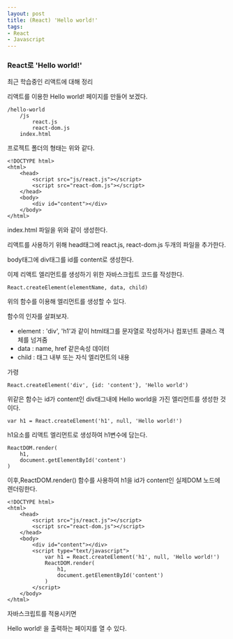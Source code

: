 ```yaml
---
layout: post
title: (React) 'Hello world!'
tags:
- React
- Javascript
---
```


### React로 'Hello world!'

최근 학습중인 리액트에 대해 정리



리액트를 이용한 Hello world! 페이지를 만들어 보겠다.

```
/hello-world
	/js
		react.js
		react-dom.js
	index.html
```

프로젝트 폴더의 형태는 위와 같다.



```
<!DOCTYPE html>
<html>
    <head>
        <script src="js/react.js"></script>
        <script src="react-dom.js"></script>
    </head>
    <body>
        <div id="content"></div>
    </body>
</html>
```

index.html 파일을 위와 같이 생성한다. 

리액트를 사용하기 위해 head태그에 react.js, react-dom.js 두개의 파일을 추가한다. 

body태그에 div태그를 id를 content로 생성한다.



이제 리액트 엘리먼트를 생성하기 위한 자바스크립트 코드를 작성한다.

```
React.createElement(elementName, data, child)
```

위의 함수를 이용해 엘리먼트를 생성할 수 있다.

함수의 인자를 살펴보자.

- element : 'div', 'h1'과 같이 html태그를 문자열로 작성하거나 컴포넌트 클래스 객체를 넘겨줌
- data :  name, href 같은속성 데이터
- child : 태그 내부 또는 자식 엘리먼트의 내용

가령 

```
React.createElement('div', {id: 'content'}, 'Hello world')
```

위같은 함수는 id가 content인 div태그내에 Hello world을 가진 엘리먼트를 생성한 것이다.



```
var h1 = React.createElement('h1', null, 'Hello world!')
```

h1요소를 리액트 엘리먼트로 생성하여 h1변수에 담는다.

```
ReactDOM.render(
	h1,
	document.getElementById('content')
)
```

이후,ReactDOM.render() 함수를 사용하여 h1을 id가 content인 실제DOM 노드에 렌더링한다.



```
<!DOCTYPE html>
<html>
    <head>
        <script src="js/react.js"></script>
        <script src="react-dom.js"></script>
    </head>
    <body>
        <div id="content"></div>
        <script type="text/javascript">
            var h1 = React.createElement('h1', null, 'Hello world!')
            ReactDOM.render(
                h1,
                document.getElementById('content')
            )
        </script>
    </body>
</html>
```

자바스크립트를 적용시키면 

Hello world! 을 출력하는 페이지를 열 수 있다.
